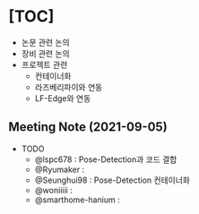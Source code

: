 # [TOC]
- 논문 관련 논의
- 장비 관련 논의
- 프로젝트 관련
  - 컨테이너화
  - 라즈베리파이와 연동 
  - LF-Edge와 연동

## Meeting Note (2021-09-05)
- TODO
  - @lspc678 : Pose-Detection과 코드 결합
  - @Ryumaker : 
  - @Seunghui98 : Pose-Detection 컨테이너화 
  - @woniiiii : 
  - @smarthome-hanium : 
